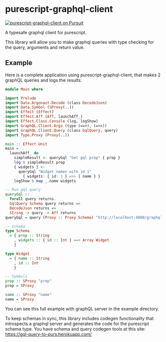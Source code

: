 # purescript-graphql-client

<a href="https://pursuit.purescript.org/packages/purescript-graphql-client">
  <img src="https://pursuit.purescript.org/packages/purescript-graphql-client/badge"
       alt="purescript-graphql-client on Pursuit">
  </img>
</a>

A typesafe graphql client for purescript. 

This library will allow you to make graphql queries with type checking for the query, arguments and return value. 

## Example

Here is a complete application using purescript-graphql-client, that makes 2 graphQL queries and logs the results.

```purescript
module Main where

import Prelude
import Data.Argonaut.Decode (class DecodeJson)
import Data.Symbol (SProxy(..))
import Effect (Effect)
import Effect.Aff (Aff, launchAff_)
import Effect.Class.Console (log, logShow)
import GraphQL.Client.Args (type (==>), (=>>))
import GraphQL.Client.Query (class GqlQuery, query)
import Type.Proxy (Proxy(..))

main :: Effect Unit
main =
  launchAff_ do
    simpleResult <- queryGql "Get gql prop" { prop }
    log $ simpleResult.prop
    { widgets } <-
      queryGql "Widget names with id 1"
        { widgets: { id: 1 } =>> { name } }
    logShow $ map _.name widgets

-- Run gql query
queryGql ::
  forall query returns.
  GqlQuery Schema query returns =>
  DecodeJson returns =>
  String -> query -> Aff returns
queryGql = query (Proxy :: Proxy Schema) "http://localhost:4000/graphql" []

-- Schema
type Schema
  = { prop :: String
    , widgets :: { id :: Int } ==> Array Widget
    }

type Widget
  = { name :: String
    , id :: Int
    }

-- Symbols 
prop :: SProxy "prop"
prop = SProxy

name :: SProxy "name"
name = SProxy
```

You can see this full example with graphQL server in the example directory.

To keep schemas in sync, this library includes codegen functionality that introspects a graphql server and generates the code for the purescript schema type. You have schema and query codegen tools at this site: https://gql-query-to-purs.herokuapp.com/